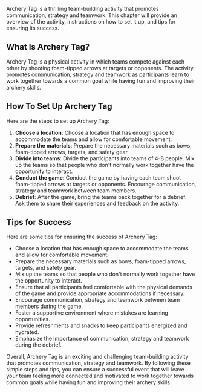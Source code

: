 
Archery Tag is a thrilling team-building activity that promotes communication, strategy and teamwork. This chapter will provide an overview of the activity, instructions on how to set it up, and tips for ensuring its success.

What Is Archery Tag?
--------------------

Archery Tag is a physical activity in which teams compete against each other by shooting foam-tipped arrows at targets or opponents. The activity promotes communication, strategy and teamwork as participants learn to work together towards a common goal while having fun and improving their archery skills.

How To Set Up Archery Tag
-------------------------

Here are the steps to set up Archery Tag:

1. **Choose a location**: Choose a location that has enough space to accommodate the teams and allow for comfortable movement.
2. **Prepare the materials**: Prepare the necessary materials such as bows, foam-tipped arrows, targets, and safety gear.
3. **Divide into teams**: Divide the participants into teams of 4-8 people. Mix up the teams so that people who don't normally work together have the opportunity to interact.
4. **Conduct the game**: Conduct the game by having each team shoot foam-tipped arrows at targets or opponents. Encourage communication, strategy and teamwork between team members.
5. **Debrief**: After the game, bring the teams back together for a debrief. Ask them to share their experiences and feedback on the activity.

Tips for Success
----------------

Here are some tips for ensuring the success of Archery Tag:

* Choose a location that has enough space to accommodate the teams and allow for comfortable movement.
* Prepare the necessary materials such as bows, foam-tipped arrows, targets, and safety gear.
* Mix up the teams so that people who don't normally work together have the opportunity to interact.
* Ensure that all participants feel comfortable with the physical demands of the game and provide appropriate accommodations if necessary.
* Encourage communication, strategy and teamwork between team members during the game.
* Foster a supportive environment where mistakes are learning opportunities.
* Provide refreshments and snacks to keep participants energized and hydrated.
* Emphasize the importance of communication, strategy and teamwork during the debrief.

Overall, Archery Tag is an exciting and challenging team-building activity that promotes communication, strategy and teamwork. By following these simple steps and tips, you can ensure a successful event that will leave your team feeling more connected and motivated to work together towards common goals while having fun and improving their archery skills.

